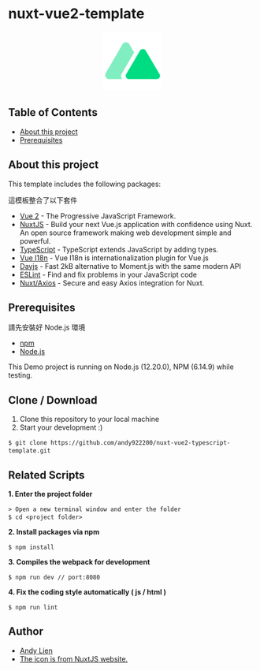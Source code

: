 # nuxt-vue2-template

<p align="center">
    <img src="./iconForReadme.png" alt="logo" width="120" height="120">
</p>

## Table of Contents
- [About this project](#about-this-project)
- [Prerequisites](#prerequisites)

## About this project 
<p>This template includes the following packages:</p>
<p>這模板整合了以下套件</p>

- [Vue 2](https://vuejs.org/) - The Progressive JavaScript Framework.
- [NuxtJS](https://nuxtjs.org/) - Build your next Vue.js application with confidence using Nuxt. An open source framework making web development simple and powerful.
- [TypeScript](https://www.typescriptlang.org/) - TypeScript extends JavaScript by adding types.
- [Vue I18n](https://kazupon.github.io/vue-i18n/) - Vue I18n is internationalization plugin for Vue.js
- [Dayjs](https://day.js.org/) - Fast 2kB alternative to Moment.js with the same modern API
- [ESLint](https://eslint.org/) - Find and fix problems in your JavaScript code
- [Nuxt/Axios](https://axios.nuxtjs.org/) - Secure and easy Axios integration for Nuxt.

## Prerequisites
<p>請先安裝好 Node.js 環境</p>

- [npm](https://www.npmjs.com/get-npm)
- [Node.js](https://nodejs.org/en/download/)

This Demo project is running on Node.js (12.20.0), NPM (6.14.9) while testing.

## Clone / Download
1. Clone this repository to your local machine
2. Start your development :)

```
$ git clone https://github.com/andy922200/nuxt-vue2-typescript-template.git
```

## Related Scripts

**1. Enter the project folder**
```
> Open a new terminal window and enter the folder
$ cd <project folder>
```
**2. Install packages via npm**
```
$ npm install
```
**3. Compiles the webpack for development**
```
$ npm run dev // port:8080
```
**4. Fix the coding style automatically ( js / html )**
```
$ npm run lint
```
## Author
- [Andy Lien](https://github.com/andy922200)
- [The icon is from NuxtJS website.](https://nuxtjs.org/design/)